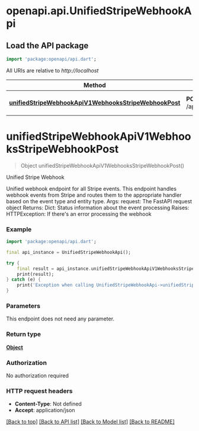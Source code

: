 # openapi.api.UnifiedStripeWebhookApi

## Load the API package
```dart
import 'package:openapi/api.dart';
```

All URIs are relative to *http://localhost*

Method | HTTP request | Description
------------- | ------------- | -------------
[**unifiedStripeWebhookApiV1WebhooksStripeWebhookPost**](UnifiedStripeWebhookApi.md#unifiedstripewebhookapiv1webhooksstripewebhookpost) | **POST** /api/v1/webhooks/stripe/webhook | Unified Stripe Webhook


# **unifiedStripeWebhookApiV1WebhooksStripeWebhookPost**
> Object unifiedStripeWebhookApiV1WebhooksStripeWebhookPost()

Unified Stripe Webhook

Unified webhook endpoint for all Stripe events.  This endpoint handles webhook events from Stripe and routes them to the appropriate handler based on the event type and entity type.  Args:     request: The FastAPI request object  Returns:     Dict: Status information about the event processing  Raises:     HTTPException: If there's an error processing the webhook

### Example
```dart
import 'package:openapi/api.dart';

final api_instance = UnifiedStripeWebhookApi();

try {
    final result = api_instance.unifiedStripeWebhookApiV1WebhooksStripeWebhookPost();
    print(result);
} catch (e) {
    print('Exception when calling UnifiedStripeWebhookApi->unifiedStripeWebhookApiV1WebhooksStripeWebhookPost: $e\n');
}
```

### Parameters
This endpoint does not need any parameter.

### Return type

[**Object**](Object.md)

### Authorization

No authorization required

### HTTP request headers

 - **Content-Type**: Not defined
 - **Accept**: application/json

[[Back to top]](#) [[Back to API list]](../README.md#documentation-for-api-endpoints) [[Back to Model list]](../README.md#documentation-for-models) [[Back to README]](../README.md)

